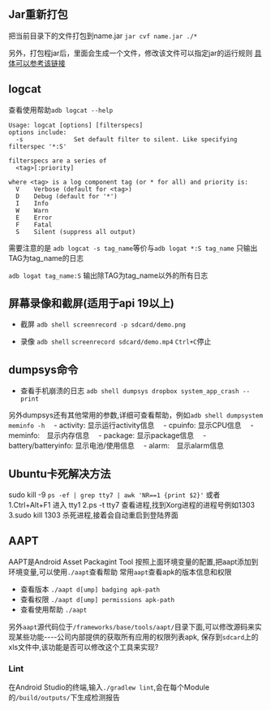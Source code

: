 ## Jar重新打包
把当前目录下的文件打包到name.jar
`jar cvf name.jar ./*`

另外，打包程jar后，里面会生成一个文件，修改该文件可以指定jar的运行规则
[具体可以参考该链接](http://jingyan.baidu.com/article/ff42efa904b4d7c19e220282.html)
## logcat
查看使用帮助`adb logcat --help`
```
Usage: logcat [options] [filterspecs]
options include:
  -s              Set default filter to silent. Like specifying filterspec '*:S'

filterspecs are a series of 
  <tag>[:priority]

where <tag> is a log component tag (or * for all) and priority is:
  V    Verbose (default for <tag>)
  D    Debug (default for '*')
  I    Info
  W    Warn
  E    Error
  F    Fatal
  S    Silent (suppress all output)
```
需要注意的是
`adb logcat -s tag_name`等价与`adb logat *:S tag_name`
只输出TAG为tag_name的日志

`adb logat tag_name:S`
输出除TAG为tag_name以外的所有日志



## 屏幕录像和截屏(适用于api 19以上)
- 截屏
`adb shell screenrecord -p sdcard/demo.png`

- 录像
`adb shell`
`screenrecord sdcard/demo.mp4`
`Ctrl+C`停止

## dumpsys命令
- 查看手机崩溃的日志
`adb shell dumpsys dropbox system_app_crash --print`

另外dumpsys还有其他常用的参数,详细可查看帮助，例如`adb shell dumpsystem meminfo -h`
　- activity: 显示运行activity信息
　- cpuinfo: 显示CPU信息
　- meminfo:　显示内存信息
　- package: 显示package信息
　- battery/batteryinfo: 显示电池/使用信息
　- alarm:　显示alarm信息



## Ubuntu卡死解决方法
sudo kill -9  `ps -ef | grep tty7 | awk 'NR==1 {print $2}'`
或者
1.Ctrl+Alt+F1 进入 tty1
2.ps -t tty7 查看进程,找到Xorg进程的进程号例如1303
3.sudo kill 1303 杀死进程,接着会自动重启到登陆界面



## AAPT
AAPT是Android Asset Packagint Tool
按照上面环境变量的配置,把aapt添加到环境变量,可以使用`./aapt`查看帮助
常用`aapt`查看apk的版本信息和权限
- 查看版本
`./aapt d[ump] badging apk-path`
- 查看权限
`./aapt d[ump] permissions apk-path`
- 查看使用帮助
`./aapt`

另外`aapt`源代码位于`/frameworks/base/tools/aapt/`目录下面,可以修改源码来实现某些功能----公司内部提供的获取所有应用的权限列表apk, 保存到`sdcard`上的xls文件中,该功能是否可以修改这个工具来实现?

### Lint
在Android Studio的终端,输入`./gradlew lint`,会在每个Module的`/build/outputs/`下生成检测报告

